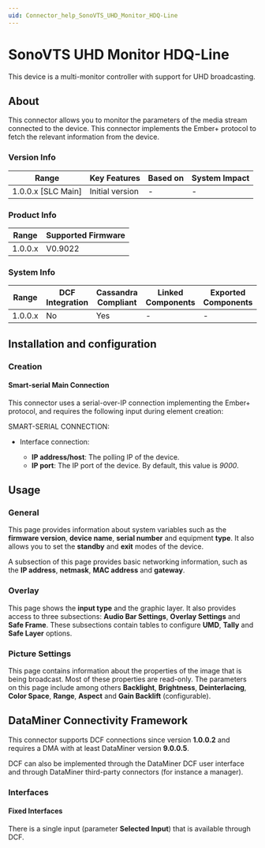 ```yaml
---
uid: Connector_help_SonoVTS_UHD_Monitor_HDQ-Line
---
```


# SonoVTS UHD Monitor HDQ-Line

This device is a multi-monitor controller with support for UHD broadcasting.

## About

This connector allows you to monitor the parameters of the media stream connected to the device. This connector implements the Ember+ protocol to fetch the relevant information from the device.

### Version Info

| Range                | Key Features     | Based on     | System Impact     |
|----------------------|------------------|--------------|-------------------|
| 1.0.0.x [SLC Main]   | Initial version  | -            | -                 |

### Product Info

| Range     | Supported Firmware     |
|-----------|------------------------|
| 1.0.0.x   | V0.9022                |

### System Info

| Range     | DCF Integration     | Cassandra Compliant     | Linked Components     | Exported Components     |
|-----------|---------------------|-------------------------|-----------------------|-------------------------|
| 1.0.0.x   | No                  | Yes                     | -                     | -                       |

## Installation and configuration

### Creation

#### Smart-serial Main Connection

This connector uses a serial-over-IP connection implementing the Ember+ protocol, and requires the following input during element creation:

SMART-SERIAL CONNECTION:

- Interface connection:

  - **IP address/host**: The polling IP of the device.
  - **IP port**: The IP port of the device. By default, this value is *9000*.

## Usage

### General

This page provides information about system variables such as the **firmware version**, **device name**, **serial number** and equipment **type**. It also allows you to set the **standby** and **exit** modes of the device.

A subsection of this page provides basic networking information, such as the **IP address**, **netmask**, **MAC address** and **gateway**.

### Overlay

This page shows the **input type** and the graphic layer. It also provides access to three subsections: **Audio Bar Settings**, **Overlay Settings** and **Safe Frame**. These subsections contain tables to configure **UMD**, **Tally** and **Safe Layer** options.

### Picture Settings

This page contains information about the properties of the image that is being broadcast. Most of these properties are read-only. The parameters on this page include among others **Backlight**, **Brightness**, **Deinterlacing**, **Color Space**, **Range**, **Aspect** and **Gain Backlift** (configurable).

## DataMiner Connectivity Framework

This connector supports DCF connections since version **1.0.0.2** and requires a DMA with at least DataMiner version **9.0.0.5**.

DCF can also be implemented through the DataMiner DCF user interface and through DataMiner third-party connectors (for instance a manager).

### Interfaces

#### Fixed Interfaces

There is a single input (parameter **Selected Input**) that is available through DCF.

